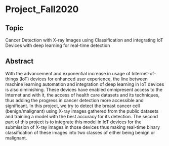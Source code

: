 # Project_Fall2020

## Topic
Cancer Detection with X-ray Images using Classification and integrating IoT
Devices with deep learning for real-time detection

## Abstract
With the advancement and exponential increase in usage of Internet-of-things (IoT) devices for enhanced user experience, the line between machine learning automation and integration of deep learning in IoT devices is also diminishing. These devices have enabled omnipresent access to the Internet and with it, the access of health care datasets and its techniques, thus adding the progress in cancer detection more accessible and significant. In this project, we try to detect the breast cancer cell (benign/malignant) using X-ray images gathered from the public datasets and training a model with the best accuracy for its detection. The second part of this project is to integrate this model in IoT devices for the submission of X-ray images in those devices thus making real-time binary classification of these images into two classes of either being benign or malignant.
